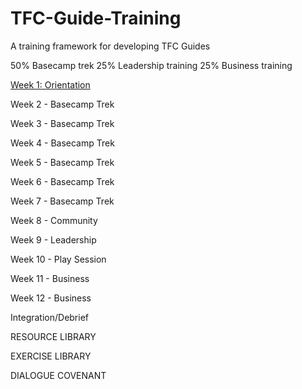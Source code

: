 # TFC-Guide-Training

A training framework for developing TFC Guides

50% Basecamp trek
25% Leadership training
25% Business training

[Week 1: Orientation](https://github.com/NobodyCaribou/TFC-Guide-Training/blob/main/Week%201:%20Orientation)

Week 2 - Basecamp Trek

Week 3 - Basecamp Trek

Week 4 - Basecamp Trek

Week 5 - Basecamp Trek

Week 6 - Basecamp Trek

Week 7 - Basecamp Trek

Week 8 - Community

Week 9 - Leadership

Week 10 - Play Session

Week 11 - Business

Week 12 - Business

Integration/Debrief

RESOURCE LIBRARY

EXERCISE LIBRARY

DIALOGUE COVENANT

